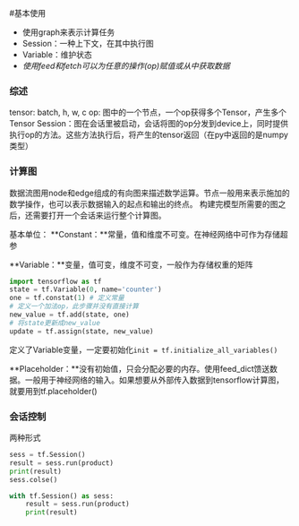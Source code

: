 #基本使用
* 使用graph来表示计算任务
* Session：一种上下文，在其中执行图
* Variable：维护状态
* *使用feed和fetch可以为任意的操作(op)赋值或从中获取数据*

### 综述
tensor: batch, h, w, c
op: 图中的一个节点，一个op获得多个Tensor，产生多个Tensor
Session：图在会话里被启动，会话将图的op分发到device上，同时提供执行op的方法。这些方法执行后，将产生的tensor返回（在py中返回的是numpy类型）

### 计算图
数据流图用node和edge组成的有向图来描述数学运算。节点一般用来表示施加的数学操作，也可以表示数据输入的起点和输出的终点。
构建完模型所需要的图之后，还需要打开一个会话来运行整个计算图。

基本单位：
**Constant：**常量，值和维度不可变。在神经网络中可作为存储超参

**Variable：**变量，值可变，维度不可变，一般作为存储权重的矩阵
```python
import tensorflow as tf
state = tf.Variable(0, name='counter')
one = tf.constat(1) # 定义常量
# 定义一个加法op，此步骤并没有直接计算
new_value = tf.add(state, one)
# 将state更新成new_value
update = tf.assign(state, new_value)

```
定义了Variable变量，一定要初始化`init = tf.initialize_all_variables()`


**Placeholder：**没有初始值，只会分配必要的内存。使用feed_dict馈送数据。一般用于神经网络的输入。如果想要从外部传入数据到tensorflow计算图，就要用到tf.placeholder()


### 会话控制
两种形式
```python
sess = tf.Session()
result = sess.run(product)
print(result)
sess.colse()

```

```python
with tf.Session() as sess:
    result = sess.run(product)
    print(result)
```